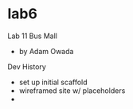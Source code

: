 # lab6
Lab 11 Bus Mall
- by Adam Owada

Dev History
- set up initial scaffold
- wireframed site w/ placeholders
- 